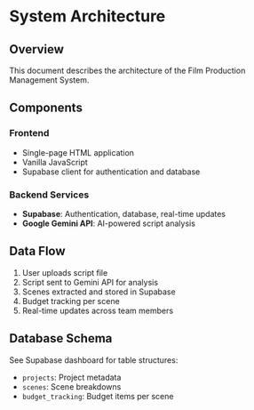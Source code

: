 # System Architecture

## Overview
This document describes the architecture of the Film Production Management System.

## Components

### Frontend
- Single-page HTML application
- Vanilla JavaScript
- Supabase client for authentication and database

### Backend Services
- **Supabase**: Authentication, database, real-time updates
- **Google Gemini API**: AI-powered script analysis

## Data Flow
1. User uploads script file
2. Script sent to Gemini API for analysis
3. Scenes extracted and stored in Supabase
4. Budget tracking per scene
5. Real-time updates across team members

## Database Schema
See Supabase dashboard for table structures:
- `projects`: Project metadata
- `scenes`: Scene breakdowns
- `budget_tracking`: Budget items per scene
